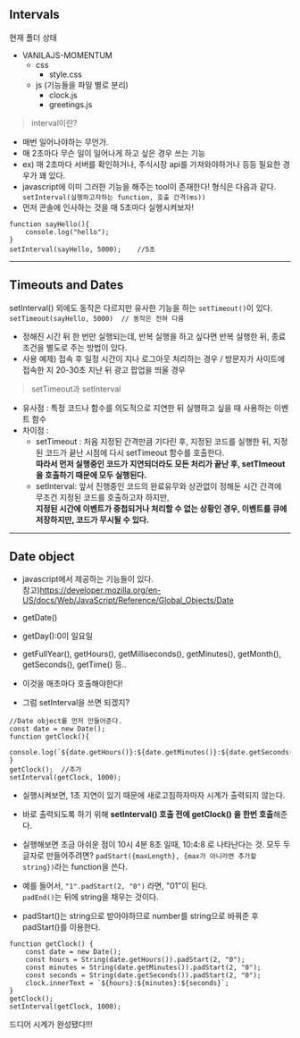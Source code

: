 ## Intervals

현재 폴더 상태
- VANILAJS-MOMENTUM
  - css
    - style.css
  - js  (기능들을 파일 별로 분리)
    - clock.js
    - greetings.js


> interval이란?
- 매번 일어나야하는 무언가. 
- 매 2초마다 무슨 일이 일어나게 하고 싶은 경우 쓰는 기능
- ex) 매 2초마다 서버를 확인하거나, 주식시장 api를 가져와야하거나 등등 필요한 경우가 꽤 있다.
- javascript에 이미 그러한 기능을 해주는 tool이 존재한다! 형식은 다음과 같다.<br> 
```setInterval(실행하고자하는 function, 호출 간격(ms))```
- 먼저 콘솔에 인사하는 것을 매 5초마다 실행시켜보자!
```
function sayHello(){
    console.log("hello");
}
setInterval(sayHello, 5000);    //5초
```
---
## Timeouts and Dates
setInterval() 외에도 동작은 다르지만 유사한 기능을 하는 `setTimeout()`이 있다.<br>
```setTimeout(sayHello, 5000)  // 동작은 전혀 다름```
- 정해진 시간 뒤 한 번만 실행되는데, 반복 실행을 하고 싶다면 반복 실행한 뒤, 종료 조건을 별도로 주는 방법이 있다.
- 사용 예제) 접속 후 일정 시간이 지나 로그아웃 처리하는 경우 / 방문자가 사이트에 접속한 지 20-30초 지난 뒤 광고 팝업을 띄울 경우


> setTimeout과 setInterval
- 유사점 : 특정 코드나 함수를 의도적으로 지연한 뒤 실행하고 싶을 때 사용하는 이벤트 함수
- 차이점 : 
  - setTimeout : 처음 지정된 간격만큼 기다린 후, 지정된 코드를 실행한 뒤, 지정된 코드가 끝난 시점에 다시 setTimeout 함수를 호출한다. <br> **따라서 먼저 실행중인 코드가 지연되더라도 모든 처리가 끝난 후, setTImeout을 호출하기 때문에 모두 실행된다.**
  - setInterval: 앞서 진행중인 코드의 완료유무와 상관없이 정해둔 시간 간격에 무조건 지정된 코드를 호출하고자 하지만, <br>**지정된 시간에 이벤트가 중첩되거나 처리할 수 없는 상황인 경우, 이벤트를 큐에 저장하지만, 코드가 무시될 수 있다.**
---
## Date object
- javascript에서 제공하는 기능들이 있다.<br>
참고)https://developer.mozilla.org/en-US/docs/Web/JavaScript/Reference/Global_Objects/Date
- getDate()
- getDay():0이 일요일
- getFullYear(), getHours(), getMilliseconds(), getMinutes(), getMonth(), getSeconds(), getTime() 등..

- 이것을 매초마다 호출해야한다!
- 그럼 setInterval을 쓰면 되겠지?
```
//Date object를 먼저 만들어준다.
const date = new Date();
function getClock(){
    console.log(`${date.getHours()}:${date.getMinutes()}:${date.getSeconds()}`);
}
getClock();  //추가
setInterval(getClock, 1000);
```

- 실행시켜보면, 1초 지연이 있기 때문에 새로고침하자마자 시계가 출력되지 않는다. 
- 바로 출력되도록 하기 위해 **setInterval() 호출 전에 getClock() 을 한번 호출**해준다.

- 실행해보면 조금 아쉬운 점이 10시 4분 8초 일때, 10:4:8 로 나타난다는 것. 모두 두 글자로 만들어주려면?
`padStart({maxLength}, {max가 아니라면 추가할 string})`라는 function을 쓴다.
- 예를 들어서, `"1".padStart(2, "0")` 라면, "01"이 된다.<br>
  `padEnd()`는 뒤에 string을 채우는 것이다.
- padStart()는 string으로 받아야하므로 number를 string으로 바꿔준 후 padStart()를 이용한다.
```
function getClock() {
    const date = new Date();
    const hours = String(date.getHours()).padStart(2, "0");
    const minutes = String(date.getMinutes()).padStart(2, "0");
    const seconds = String(date.getSeconds()).padStart(2, "0");
    clock.innerText = `${hours}:${minutes}:${seconds}`;
}
getClock();
setInterval(getClock, 1000);
```

드디어 시계가 완성됐다!!!